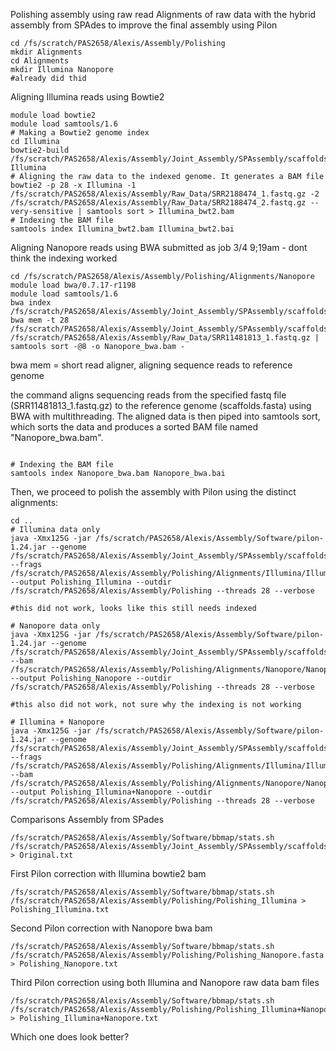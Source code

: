 Polishing assembly using raw read
Alignments of raw data with the hybrid assembly from SPAdes to improve the final assembly using Pilon
```
cd /fs/scratch/PAS2658/Alexis/Assembly/Polishing
mkdir Alignments
cd Alignments
mkdir Illumina Nanopore
#already did thid
```
Aligning Illumina reads using Bowtie2
```
module load bowtie2
module load samtools/1.6
# Making a Bowtie2 genome index
cd Illumina
bowtie2-build /fs/scratch/PAS2658/Alexis/Assembly/Joint_Assembly/SPAssembly/scaffolds.fasta Illumina
# Aligning the raw data to the indexed genome. It generates a BAM file
bowtie2 -p 28 -x Illumina -1 /fs/scratch/PAS2658/Alexis/Assembly/Raw_Data/SRR2188474_1.fastq.gz -2 /fs/scratch/PAS2658/Alexis/Assembly/Raw_Data/SRR2188474_2.fastq.gz --very-sensitive | samtools sort > Illumina_bwt2.bam
# Indexing the BAM file
samtools index Illumina_bwt2.bam Illumina_bwt2.bai
```
Aligning Nanopore reads using BWA
submitted as job 3/4 9;19am - dont think the indexing worked
```
cd /fs/scratch/PAS2658/Alexis/Assembly/Polishing/Alignments/Nanopore
module load bwa/0.7.17-r1198
module load samtools/1.6
bwa index /fs/scratch/PAS2658/Alexis/Assembly/Joint_Assembly/SPAssembly/scaffolds.fasta
bwa mem -t 28 /fs/scratch/PAS2658/Alexis/Assembly/Joint_Assembly/SPAssembly/scaffolds.fasta /fs/scratch/PAS2658/Alexis/Assembly/Raw_Data/SRR11481813_1.fastq.gz | samtools sort -@8 -o Nanopore_bwa.bam -
```
bwa mem = short read aligner, aligning sequence reads to reference genome

the command aligns sequencing reads from the specified fastq file (SRR11481813_1.fastq.gz) to the reference genome (scaffolds.fasta) using BWA with multithreading. The aligned data is then piped into samtools sort, which sorts the data and produces a sorted BAM file named "Nanopore_bwa.bam". 
```

# Indexing the BAM file
samtools index Nanopore_bwa.bam Nanopore_bwa.bai
```
Then, we proceed to polish the assembly with Pilon using the distinct alignments:
```
cd ..
# Illumina data only
java -Xmx125G -jar /fs/scratch/PAS2658/Alexis/Assembly/Software/pilon-1.24.jar --genome /fs/scratch/PAS2658/Alexis/Assembly/Joint_Assembly/SPAssembly/scaffolds.fasta --frags /fs/scratch/PAS2658/Alexis/Assembly/Polishing/Alignments/Illumina/Illumina_bwt2.bam --output Polishing_Illumina --outdir /fs/scratch/PAS2658/Alexis/Assembly/Polishing --threads 28 --verbose

#this did not work, looks like this still needs indexed

# Nanopore data only
java -Xmx125G -jar /fs/scratch/PAS2658/Alexis/Assembly/Software/pilon-1.24.jar --genome /fs/scratch/PAS2658/Alexis/Assembly/Joint_Assembly/SPAssembly/scaffolds.fasta --bam /fs/scratch/PAS2658/Alexis/Assembly/Polishing/Alignments/Nanopore/Nanopore_bwa.bam --output Polishing_Nanopore --outdir /fs/scratch/PAS2658/Alexis/Assembly/Polishing --threads 28 --verbose

#this also did not work, not sure why the indexing is not working

# Illumina + Nanopore
java -Xmx125G -jar /fs/scratch/PAS2658/Alexis/Assembly/Software/pilon-1.24.jar --genome /fs/scratch/PAS2658/Alexis/Assembly/Joint_Assembly/SPAssembly/scaffolds.fasta --frags /fs/scratch/PAS2658/Alexis/Assembly/Polishing/Alignments/Illumina/Illumina_bwt2.bam --bam /fs/scratch/PAS2658/Alexis/Assembly/Polishing/Alignments/Nanopore/Nanopore_bwa.bam --output Polishing_Illumina+Nanopore --outdir /fs/scratch/PAS2658/Alexis/Assembly/Polishing --threads 28 --verbose
```
Comparisons
Assembly from SPades
```
/fs/scratch/PAS2658/Alexis/Assembly/Software/bbmap/stats.sh /fs/scratch/PAS2658/Alexis/Assembly/Joint_Assembly/SPAssembly/scaffolds.fasta > Original.txt
```
First Pilon correction with Illumina bowtie2 bam
```
/fs/scratch/PAS2658/Alexis/Assembly/Software/bbmap/stats.sh /fs/scratch/PAS2658/Alexis/Assembly/Polishing/Polishing_Illumina > Polishing_Illumina.txt
```
Second Pilon correction with Nanopore bwa bam
```
/fs/scratch/PAS2658/Alexis/Assembly/Software/bbmap/stats.sh /fs/scratch/PAS2658/Alexis/Assembly/Polishing/Polishing_Nanopore.fasta > Polishing_Nanopore.txt
```
Third Pilon correction using both Illumina and Nanopore raw data bam files
```
/fs/scratch/PAS2658/Alexis/Assembly/Software/bbmap/stats.sh /fs/scratch/PAS2658/Alexis/Assembly/Polishing/Polishing_Illumina+Nanopore.fasta > Polishing_Illumina+Nanopore.txt
```
Which one does look better?
